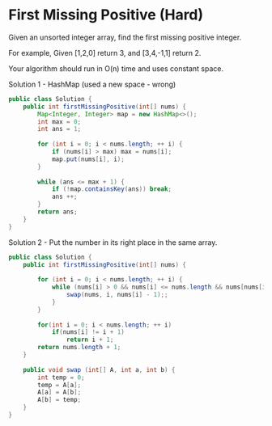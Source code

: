 # First Missing Positive (Hard)

Given an unsorted integer array, find the first missing positive integer.

For example,
Given [1,2,0] return 3,
and [3,4,-1,1] return 2.

Your algorithm should run in O(n) time and uses constant space.

Solution 1 - HashMap (used a new space - wrong)
```java
public class Solution {
    public int firstMissingPositive(int[] nums) {
        Map<Integer, Integer> map = new HashMap<>();
        int max = 0;
        int ans = 1;
        
        for (int i = 0; i < nums.length; ++ i) {
            if (nums[i] > max) max = nums[i];
            map.put(nums[i], i);
        }
        
        while (ans <= max + 1) {
            if (!map.containsKey(ans)) break;
            ans ++;
        }
        return ans;
    }
}
```

Solution 2 - Put the number in its right place in the same array.

```java
public class Solution {
    public int firstMissingPositive(int[] nums) {
        
        for (int i = 0; i < nums.length; ++ i) {
            while (nums[i] > 0 && nums[i] <= nums.length && nums[nums[i] - 1] != nums[i]) { // must be "while", cannot be "if", because we need to put the number in the right place with more than one swap.
                swap(nums, i, nums[i] - 1);;
            }
        }
        
        for(int i = 0; i < nums.length; ++ i)
            if(nums[i] != i + 1)
                return i + 1;
        return nums.length + 1;
    }  
        
    public void swap (int[] A, int a, int b) {
        int temp = 0;
        temp = A[a];
        A[a] = A[b];
        A[b] = temp;
    }
}
```
